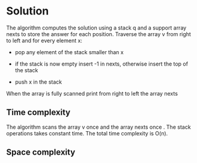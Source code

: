 # Solution

The algorithm computes the solution using a stack q and a support array nexts to store the answer for each position. Traverse the array v from right to left and for every element x:

-  pop any element of the stack smaller than x

- if the stack is now empty insert -1 in nexts, otherwise insert the top of the stack

- push x in the stack

When the array is fully scanned print from right to left the array nexts



## Time complexity

The algorithm scans the array v once and the array nexts once . The stack operations takes constant time. The total time complexity is O(n).



## Space complexity

